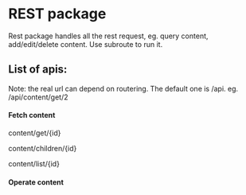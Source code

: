 REST package
==============
Rest package handles all the rest request, eg. query content, add/edit/delete content. Use subroute to run it.


List of apis:
--------------------
Note: the real url can depend on routering. The default one is /api. eg. /api/content/get/2
#### Fetch content
content/get/{id}

content/children/{id}

content/list/{id}

#### Operate content
